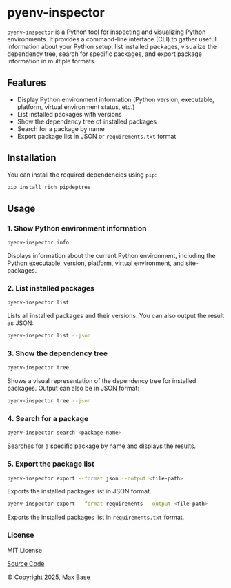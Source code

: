 # pyenv-inspector

`pyenv-inspector` is a Python tool for inspecting and visualizing Python environments. It provides a command-line interface (CLI) to gather useful information about your Python setup, list installed packages, visualize the dependency tree, search for specific packages, and export package information in multiple formats.

## Features

- Display Python environment information (Python version, executable, platform, virtual environment status, etc.)
- List installed packages with versions
- Show the dependency tree of installed packages
- Search for a package by name
- Export package list in JSON or `requirements.txt` format

## Installation

You can install the required dependencies using `pip`:

```bash
pip install rich pipdeptree
```

## Usage

### 1. Show Python environment information

```bash
pyenv-inspector info
```

Displays information about the current Python environment, including the Python executable, version, platform, virtual environment, and site-packages.

### 2. List installed packages

```bash
pyenv-inspector list
```

Lists all installed packages and their versions. You can also output the result as JSON:

```bash
pyenv-inspector list --json
```

### 3. Show the dependency tree

```bash
pyenv-inspector tree
```

Shows a visual representation of the dependency tree for installed packages. Output can also be in JSON format:

```bash
pyenv-inspector tree --json
```

### 4. Search for a package

```bash
pyenv-inspector search <package-name>
```

Searches for a specific package by name and displays the results.

### 5. Export the package list

```bash
pyenv-inspector export --format json --output <file-path>
```

Exports the installed packages list in JSON format.

```bash
pyenv-inspector export --format requirements --output <file-path>
```

Exports the installed packages list in `requirements.txt` format.

### License

MIT License

[Source Code](https://github.com/BaseMax/pyenv-inspector)

© Copyright 2025, Max Base
